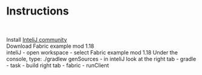 <h1>Instructions</h1>
  <br>
  <p>
    Install <a href="https://www.jetbrains.com/idea/">InteliJ community</a> <br>
    Download Fabric example mod 1.18 <br>
    inteliJ - open workspace - select Fabric example mod 1.18
    Under the console, type: ./gradlew genSources
    - in inteliJ  
    look at the right tab - gradle - task - build
    right tab - fabric  - runClient
  <p/>
